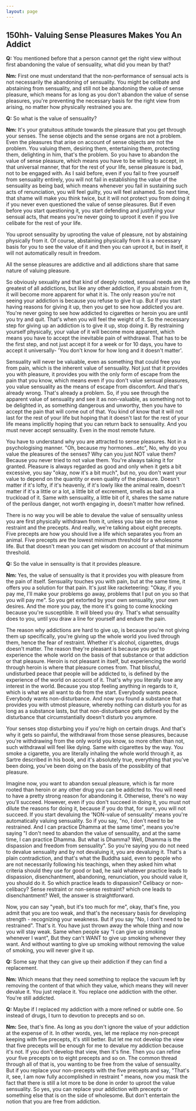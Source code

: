 ```yaml
---
layout: page
---
```



150hh- Valuing Sense Pleasures Makes You An Addict
--------------------------------------------------

**Q:** You mentioned before that a person cannot get the right view
without first abandoning the value of sensuality, what did you mean by
that?

**Nm:** First one must understand that the non-performance of sensual
acts is not necessarily the abandoning of sensuality. You might be
celibate and abstaining from sensuality, and still not be abandoning the
value of sense pleasure, which means for as long as you don\'t abandon
the value of sense pleasures, you\'re preventing the necessary basis for
the right view from arising, no matter how physically restrained you
are.

**Q:** So what is the value of sensuality?

**Nm:** It\'s your gratuitous attitude towards the pleasure that you get
through your senses. The sense objects and the sense organs are not a
problem. Even the pleasures that arise on account of sense objects are
not the problem. You valuing them, desiring them, entertaining them,
protecting them, delighting in him, that\'s the problem. So you have to
abandon the value of sense pleasure, which means you have to be willing
to accept, in that universal manner, that for the rest of your life,
sense pleasure is bad, not to be engaged with. As I said before, even if
you fail to free yourself from sensuality entirely, you will not fail in
establishing the value of the sensuality as being bad, which means
whenever you fail in sustaining such acts of renunciation, you will feel
guilty, you will feel ashamed. So next time, that shame will make you
think twice, but it will not protect you from doing it if you never even
questioned the value of sense pleasures. But if even before you start
questioning it, you start defending and justifying your sensual acts,
that means you\'re never going to uproot it even if you live celibate
for the rest of your life.

You uproot sensuality by uprooting the value of pleasure, not by
abstaining physically from it. Of course, abstaining physically from it
is a necessary basis for you to see the value of it and then you can
uproot it, but in itself, it will not automatically result in freedom.

All the sense pleasures are addictive and all addictions share that same
nature of valuing pleasure.

So obviously sexuality and that kind of deeply rooted, sensual needs are
the greatest of all addictions, but like any other addiction, if you
abstain from it, it will become more apparent for what it is. The only
reason you\'re not seeing your addiction is because you refuse to give
it up. But if you start having reasons for giving it up, then you get to
see how addicted you are. You\'re never going to see how addicted to
cigarettes or heroin you are until you try and quit. That\'s when you
will feel the weight of it. So the necessary step for giving up an
addiction is to give it up, stop doing it. By restraining yourself
physically, your value of it will become more apparent, which means you
have to accept the inevitable pain of withdrawal. That has to be the
first step, and not just accept it for a week or for 10 days, you have
to accept it universally- 'You don\'t know for how long and it doesn\'t
matter'.

Sensuality will never be valuable, even as something that could free you
from pain, which is the inherent value of sensuality. Not just that it
provides you with pleasure, it provides you with the only form of escape
from the pain that you know, which means even if you don\'t value
sensual pleasures, you value sensuality as the means of escape from
discomfort. And that\'s already wrong. That\'s already a problem. So, if
you see through the apparent value of sensuality and see it as
non-valuable, as something not to be delighted in, as something
dangerous and unworthy, then you have to accept the pain that will come
out of that. You kind of know that it will not last for the rest of your
life but hoping that it doesn\'t last for the rest of your life means
implicitly hoping that you can return back to sensuality. And you must
never accept sensuality. Even in the most remote future.

You have to understand why you are attracted to sense pleasures. Not in
a psychologising manner. \"Oh, because my hormones...etc\", No, why do
you value the pleasures of the senses? Why can you just NOT value them?
Because you never tried to not value them. You\'re always taking it for
granted. Pleasure is always regarded as good and only when it gets a bit
excessive, you say \"okay, now it\'s a bit much\", but no, you don\'t
want your value to depend on the quantity or even quality of the
pleasure. Doesn\'t matter if it\'s lofty, if it\'s heavenly, if it\'s
lowly like the animal realm, doesn\'t matter if it\'s a little or a lot,
a little bit of excrement, smells as bad as a truckload of it. Same with
sensuality, a little bit of it, shares the same nature of the perilous
danger, not worth engaging in, doesn\'t matter how refined.

There is no way you will be able to devalue the value of sensuality
unless you are first physically withdrawn from it, unless you take on
the sense restraint and the precepts. And really, we\'re talking about
eight precepts. Five precepts are how you should live a life which
separates you from an animal. Five precepts are the lowest minimum
threshold for a wholesome life. But that doesn\'t mean you can get
wisdom on account of that minimum threshold.

**Q:** So the value in sensuality is that it provides pleasure.

**Nm:** Yes, the value of sensuality is that it provides you with
pleasure from the pain of itself. Sensuality touches you with pain, but
at the same time, it offers you a solution for that pain. It\'s just
like racketeering: \"Okay, if you pay me, I\'ll make your problems go
away, problems that I put on you so that you will pay me\". So you get
extorted by your own sensuality, your own desires. And the more you pay,
the more it's going to come knocking because you\'re susceptible. It
will bleed you dry. That's what sensuality does to you, until you draw a
line for yourself and endure the pain.

The reason why addictions are hard to give up, is because you\'re not
giving them up specifically, you\'re giving up the whole world you lived
through them, hence the fear of restraint. Whether it\'s alcohol,
cigarettes, drugs doesn\'t matter. The reason they\'re pleasant is
because you get to experience the whole world on the basis of that
substance or that addiction or that pleasure. Heroin is not pleasant in
itself, but experiencing the world through heroin is where that pleasure
comes from. That blissful, undisturbed peace that people will be
addicted to, is defined by the experience of the world on account of it.
That\'s why you literally lose any interest in the world. Because you
stop feeling anything in regards to it, which is what we all want to do
from the start. Everybody wants peace. Everybody wants non-disturbance.
And now you found a substance that provides you with utmost pleasure,
whereby nothing can disturb you for as long as a substance lasts, but
that non-disturbance gets defined by the disturbance that
circumstantially doesn\'t disturb you anymore.

Your senses stop disturbing you if you\'re high on certain drugs. And
that\'s why it gets so painful, the withdrawal from those sense
pleasures, because you\'re withdrawing from the only world you know, so
more often than not, such withdrawal will feel like dying. Same with
cigarettes by the way. You smoke a cigarette, you are literally inhaling
the whole world through it, as Sartre described in his book, and it\'s
absolutely true, everything that you\'ve been doing, you\'ve been doing
on the basis of the possibility of that pleasure.

Imagine now, you want to abandon sexual pleasure, which is far more
rooted than heroin or any other drug you can be addicted to. You will
need to have a pretty strong reason for abandoning it. Otherwise,
there\'s no way you\'ll succeed. However, even if you don\'t succeed in
doing it, you must not dilute the reasons for doing it, because if you
do that, for sure, you will not succeed. If you start devaluing the
\'NON-value of sensuality\' means you\'re automatically valuing
sensuality. So if you say, \"no, I don\'t need to be restrained. And I
can practice Dhamma at the same time\", means you\'re saying \"I don\'t
need to abandon the value of sensuality, and at the same time, I can
practice Dhamma. But what is Dhamma? Well, Dhamma is the dispassion and
freedom from sensuality\". So you\'re saying you do not need to devalue
sensuality and by not devaluing it, you are devaluing it. That\'s a
plain contradiction, and that\'s what the Buddha said, even to people
who are not necessarily following his teachings, when they asked him
what criteria should they use for good or bad, he said whatever practice
leads to dispassion, disenchantment, abandoning, renunciation, you
should value it, you should do it. So which practice leads to
dispassion? Celibacy or non-celibacy? Sense restraint or non-sense
restraint? which one leads to disenchantment? Well, the answer is
straightforward.

Now, you can say \"yeah, but it\'s too much for me\", okay, that\'s
fine, you admit that you are too weak, and that\'s the necessary basis
for developing strength - recognizing your weakness. But if you say
\"No, I don\'t need to be restrained\". That\'s it. You have just thrown
away the whole thing and now you will stay weak. Same when people say
\"I can give up smoking whenever I want\", But they can\'t WANT to give
up smoking whenever they want. And without wanting to give up smoking
without removing the value of smoking, you will never give it up.

**Q:** Some say that they can give up their addiction if they can find a
replacement.

**Nm:** Which means that they need something to replace the vacuum left
by removing the content of that which they value, which means they will
never devalue it. You just replace it. You replace one addiction with
the other. You\'re still addicted.

**Q:** Maybe if I replaced my addiction with a more refined or subtle
one. So instead of drugs, I turn to devotion to precepts and so on.

**Nm:** See, that\'s fine. As long as you don\'t ignore the value of
your addiction at the expense of it. In other words, yes, let me replace
my non-precept keeping with five precepts, it\'s still better. But let
me not develop the view that five precepts will be enough for me to
devalue my addiction because it\'s not. If you don\'t develop that view,
then it\'s fine. Then you can refine your five precepts on to eight
precepts and so on. The common thread through all of that is, you
wanting to be free from the value of sensuality. But if you replace your
non-precepts with the five precepts and say, \"That\'s it, see, I am now
fully accomplished in restraint \" means, now you mask the fact that
there is still a lot more to be done in order to uproot the value
sensuality. So yes, you can replace your addiction with precepts or
something else that is on the side of wholesome. But don\'t entertain
the notion that you are free from addiction.


